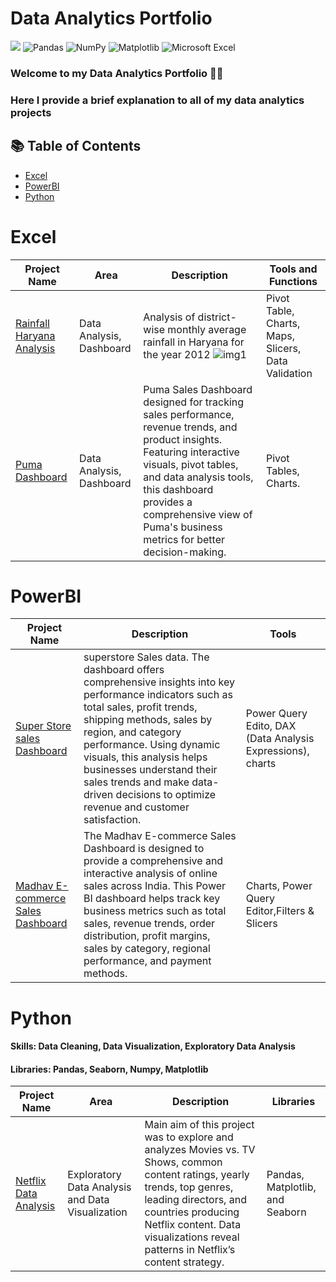 
# Data Analytics Portfolio
[![](https://img.shields.io/badge/Python-FFD43B?style=for-the-badge&logo=python&logoColor=darkgreen)](https://www.python.org) ![Pandas](https://img.shields.io/badge/pandas-%23150458.svg?style=for-the-badge&logo=pandas&logoColor=white) ![NumPy](https://img.shields.io/badge/numpy-%23013243.svg?style=for-the-badge&logo=numpy&logoColor=white) ![Matplotlib](https://img.shields.io/badge/Matplotlib-%23ffffff.svg?style=for-the-badge&logo=Matplotlib&logoColor=black) ![Microsoft Excel](https://img.shields.io/badge/Microsoft_Excel-217346?style=for-the-badge&logo=microsoft-excel&logoColor=white) 
### Welcome to my Data Analytics Portfolio 🙌🏽
### Here I provide a brief explanation to all of my data analytics projects
## 📚 Table of Contents
 - [Excel](#excel)
- [PowerBI](#powerbi)
- [Python]( #python)
# Excel
| Project Name | Area | Description | Tools and Functions |  
|---|---|---|---|
|[Rainfall Haryana Analysis](https://github.com/iRonit080/Projects)|Data Analysis, Dashboard | Analysis of district-wise monthly average rainfall in Haryana for the year 2012 ![img1](https://github.com/iRonit080/Projects/blob/main/Screenshots\report.png)| Pivot Table, Charts, Maps, Slicers, Data Validation
|[Puma Dashboard](https://github.com/iRonit080/Projects)|Data Analysis, Dashboard | Puma Sales Dashboard designed for tracking sales performance, revenue trends, and product insights. Featuring interactive visuals, pivot tables, and data analysis tools, this dashboard provides a comprehensive view of Puma's business metrics for better decision-making. | Pivot Tables, Charts.
# PowerBI
| Project Name | Description | Tools 
|---|---|---|
| [Super Store sales Dashboard](https://github.com/iRonit080/Projects)|superstore Sales data. The dashboard offers comprehensive insights into key performance indicators such as total sales, profit trends, shipping methods, sales by region, and category performance. Using dynamic visuals, this analysis helps businesses understand their sales trends and make data-driven decisions to optimize revenue and customer satisfaction.| Power Query Edito, DAX (Data Analysis Expressions), charts|
|[Madhav E-commerce Sales Dashboard](https://github.com/iRonit080/Projects)| The Madhav E-commerce Sales Dashboard is designed to provide a comprehensive and interactive analysis of online sales across India. This Power BI dashboard helps track key business metrics such as total sales, revenue trends, order distribution, profit margins, sales by category, regional performance, and payment methods.| Charts, Power Query Editor,Filters & Slicers 
# Python 
#### Skills: Data Cleaning, Data Visualization, Exploratory Data Analysis
#### Libraries: Pandas, Seaborn, Numpy, Matplotlib
| Project Name | Area | Description | Libraries |    
|---|---|---|---|
|[Netflix Data Analysis](https://github.com/iRonit080/Projects)|Exploratory Data Analysis and Data Visualization| Main aim of this project was to explore and analyzes Movies vs. TV Shows, common content ratings, yearly trends, top genres, leading directors, and countries producing Netflix content. Data visualizations reveal patterns in Netflix’s content strategy.|Pandas, Matplotlib, and Seaborn|

  
 

 

